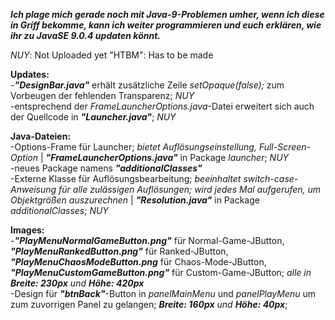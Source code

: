 **_Ich plage mich gerade noch mit Java-9-Problemen umher, wenn ich diese in Griff bekomme, kann ich weiter programmieren und euch erklären, wie ihr zu JavaSE 9.0.4 updaten könnt._**

*NUY*: Not Uploaded yet
"HTBM": Has to be made

**Updates:**                                                                                                                  <br/>
-**_"DesignBar.java"_** erhält zusätzliche Zeile *setOpaque(false);* zum Vorbeugen der fehlenden Transparenz; *NUY*           <br/>
-entsprechend der *FrameLauncherOptions.java*-Datei erweitert sich auch der Quellcode in **_"Launcher.java"_**; *NUY*

**Java-Dateien:**                                                                                                             <br/>
-Options-Frame für Launcher; *bietet Auflösungseinstellung, Full-Screen-Option* | **_"FrameLauncherOptions.java"_** in Package *launcher*; *NUY*                                                                                                             <br/>
-neues Package namens **_"additionalClasses"_**                                                                               <br/>
-Externe Klasse für Auflösungsbearbeitung; *beeinhaltet switch-case-Anweisung für alle zulässigen Auflösungen; wird jedes Mal aufgerufen, um Objektgrößen auszurechnen* | **_"Resolution.java"_** in Package *additionalClasses*; *NUY*

**Images:**                                                                                                                   <br/>
-**_"PlayMenuNormalGameButton.png"_** für Normal-Game-JButton, **_"PlayMenuRankedButton.png"_** für Ranked-JButton, **_"PlayMenuChaosModeButton.png_** für Chaos-Mode-JButton, **_"PlayMenuCustomGameButton.png"_** für Custom-Game-JButton; *alle in **Breite: 230px** und **Höhe: 420px***                                                                                        <br/>
-Design für **_"btnBack"_**-Button in *panelMainMenu* und *panelPlayMenu* um zum zuvorrigen Panel zu gelangen; ***Breite: 160px** und **Höhe: 40px***;
